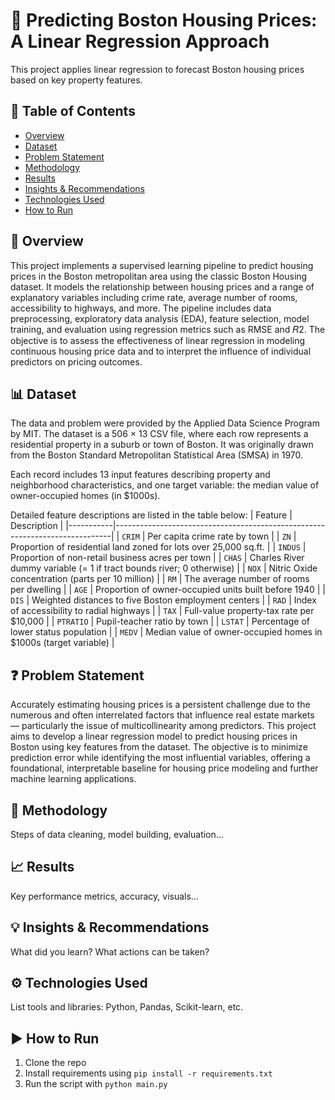 # 📌 Predicting Boston Housing Prices: A Linear Regression Approach
This project applies linear regression to forecast Boston housing prices based on key property features.

## 📂 Table of Contents
- [Overview](#-overview)
- [Dataset](#-dataset)
- [Problem Statement](#-problem-statement)
- [Methodology](#-methodology)
- [Results](#-results)
- [Insights & Recommendations](#-insights--recommendations)
- [Technologies Used](#technologies-used)
- [How to Run](#how-to-run)

## 🧠 Overview
This project implements a supervised learning pipeline to predict housing prices in the Boston metropolitan area using the classic Boston Housing dataset. It models the relationship between housing prices and a range of explanatory variables including crime rate, average number of rooms, accessibility to highways, and more. The pipeline includes data preprocessing, exploratory data analysis (EDA), feature selection, model training, and evaluation using regression metrics such as RMSE and 𝑅2. The objective is to assess the effectiveness of linear regression in modeling continuous housing price data and to interpret the influence of individual predictors on pricing outcomes.

## 📊 Dataset
The data and problem were provided by the Applied Data Science Program by MIT. The dataset is a 506 × 13 CSV file, where each row represents a residential property in a suburb or town of Boston. It was originally drawn from the Boston Standard Metropolitan Statistical Area (SMSA) in 1970.

Each record includes 13 input features describing property and neighborhood characteristics, and one target variable: the median value of owner-occupied homes (in $1000s).

Detailed feature descriptions are listed in the table below:
| Feature   | Description                                                                 |
|-----------|-----------------------------------------------------------------------------|
| `CRIM`    | Per capita crime rate by town                                               |
| `ZN`      | Proportion of residential land zoned for lots over 25,000 sq.ft.           |
| `INDUS`   | Proportion of non-retail business acres per town                            |
| `CHAS`    | Charles River dummy variable (= 1 if tract bounds river; 0 otherwise)       |
| `NOX`     | Nitric Oxide concentration (parts per 10 million)                          |
| `RM`      | The average number of rooms per dwelling                                    |
| `AGE`     | Proportion of owner-occupied units built before 1940                        |
| `DIS`     | Weighted distances to five Boston employment centers                        |
| `RAD`     | Index of accessibility to radial highways                                   |
| `TAX`     | Full-value property-tax rate per $10,000                                    |
| `PTRATIO` | Pupil-teacher ratio by town                                                 |
| `LSTAT`   | Percentage of lower status population                                       |
| `MEDV`    | Median value of owner-occupied homes in $1000s (target variable)            |

## ❓ Problem Statement
Accurately estimating housing prices is a persistent challenge due to the numerous and often interrelated factors that influence real estate markets — particularly the issue of multicollinearity among predictors. This project aims to develop a linear regression model to predict housing prices in Boston using key features from the dataset. The objective is to minimize prediction error while identifying the most influential variables, offering a foundational, interpretable baseline for housing price modeling and further machine learning applications.

## 🔎 Methodology
Steps of data cleaning, model building, evaluation...

## 📈 Results
Key performance metrics, accuracy, visuals...

## 💡 Insights & Recommendations
What did you learn? What actions can be taken?

<a id="technologies-used"></a>
## ⚙️ Technologies Used
List tools and libraries: Python, Pandas, Scikit-learn, etc.

<a id="how-to-run"></a>
## ▶️ How to Run
1. Clone the repo  
2. Install requirements using `pip install -r requirements.txt`  
3. Run the script with `python main.py`
